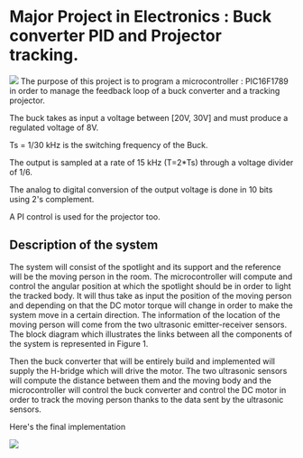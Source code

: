 # Major Project in Electronics : Buck converter PID and Projector tracking.
![](https://i.imgur.com/X9Qw94F.png)
The purpose of this project is to program a microcontroller : PIC16F1789 in order to manage the feedback loop of a buck converter and a tracking projector. 

The buck takes as input a voltage between [20V, 30V] and must produce a regulated voltage of 8V.

Ts = 1/30 kHz is the switching frequency of the Buck. 

The output is sampled at a rate of 15 kHz (T=2*Ts) through a voltage divider of 1/6.

The analog to digital conversion of the output voltage is done in 10 bits using 2's complement. 


A PI control is used for the projector too.

## Description of the system
The system will consist of the spotlight and its support and the reference will be the moving person in the room. The microcontroller will compute and control the angular position at which the spotlight should be in order to light the tracked body. It will thus take as input the position of the moving person and depending on that the DC motor torque will change in order to make the system move in a certain direction. The information of the location of the moving person will come from the two ultrasonic emitter-receiver sensors. The block diagram which illustrates the links between all the components of the system is represented in Figure 1.

Then the buck converter that will be entirely build and implemented will supply the H-bridge which will drive the motor. The two ultrasonic sensors will compute the distance between them and the moving body and the microcontroller will control the buck converter and control the DC motor in order to track the moving person thanks to the data sent by the ultrasonic sensors.

Here's the final implementation 

![](https://i.imgur.com/qQMkzd6.png)
